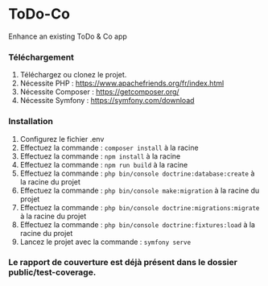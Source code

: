# ToDo-Co
Enhance an existing ToDo &amp; Co app

### Téléchargement
1. Téléchargez ou clonez le projet.
2. Nécessite PHP : https://www.apachefriends.org/fr/index.html
2. Nécessite Composer : https://getcomposer.org/
3. Nécessite Symfony : https://symfony.com/download

### Installation
1. Configurez le fichier .env
2. Effectuez la commande : `composer install` à la racine
3. Effectuez la commande : `npm install` à la racine
4. Effectuez la commande : `npm run build` à la racine
5. Effectuez la commande : `php bin/console doctrine:database:create` à la racine du projet
6. Effectuez la commande : `php bin/console make:migration` à la racine du projet
7. Effectuez la commande : `php bin/console doctrine:migrations:migrate` à la racine du projet
8. Effectuez la commande : `php bin/console doctrine:fixtures:load` à la racine du projet
9. Lancez le projet avec la commande : `symfony serve`

### Le rapport de couverture est déjà présent dans le dossier public/test-coverage.
